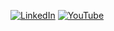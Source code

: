 

[![LinkedIn](https://img.shields.io/badge/LinkedIn-suho--yu-blue?logo=linkedin)](https://www.linkedin.com/in/suho-yu/)
[![YouTube](https://img.shields.io/badge/YouTube-jenk5109-red?logo=youtube)](https://www.youtube.com/@jenk5109)
